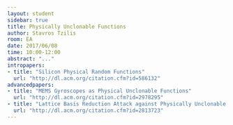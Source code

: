 ```yaml
---
layout: student
sidebar: true
title: Physically Unclonable Functions
author: Stavros Tzilis
room: EA
date: 2017/06/08
time: 10:00-12:00
abstract: "..."
intropapers:
- title: "Silicon Physical Random Functions"
  url: "http://dl.acm.org/citation.cfm?id=586132"
advancedpapers:
- title: "MEMS Gyroscopes as Physical Unclonable Functions"
  url: "http://dl.acm.org/citation.cfm?id=2978295"
- title: "Lattice Basis Reduction Attack against Physically Unclonable Functions"
  url: "http://dl.acm.org/citation.cfm?id=2813723"
---
```


